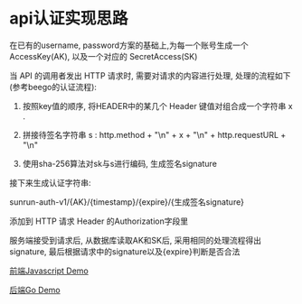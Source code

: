 # api认证实现思路

在已有的username, password方案的基础上,为每一个账号生成一个 AccessKey(AK), 以及一个对应的 SecretAccess(SK)

当 API 的调用者发出 HTTP 请求时,  需要对请求的内容进行处理, 处理的流程如下(参考beego的认证流程):

1. 按照key值的顺序, 将HEADER中的某几个 Header 键值对组合成一个字符串 x .

2. 拼接待签名字符串 s : http.method + "\n" + x + "\n" + http.requestURL + "\n"

3. 使用sha-256算法对sk与s进行编码, 生成签名signature


接下来生成认证字符串:

sunrun-auth-v1/{AK}/{timestamp}/{expire}/{生成签名signature}

添加到 HTTP 请求 Header 的Authorization字段里

服务端接受到请求后, 从数据库读取AK和SK后, 采用相同的处理流程得出signature, 最后根据请求中的signature以及{expire}判断是否合法

[前端Javascript Demo](/API认证/demo.js) 


[后端Go Demo](/API认证/demo.go)